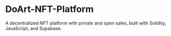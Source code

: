 # DoArt-NFT-Platform
A decentralized NFT platform with private and open sales, built with Solidity, JavaScript, and Supabase.
